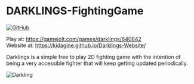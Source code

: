# DARKLINGS-FightingGame
[![GitHub](https://img.shields.io/badge/unity--version-2021.1-blue)](https://img.shields.io/badge/unity--version-2021.1-blue)

Play at: https://gamejolt.com/games/darklings/640842  
Website at: https://kidagine.github.io/Darklings-Website/

Darklings is a simple free to play 2D fighting game with the intention of being a very accessible fighter that will keep getting updated periodically.

![Darkling](https://i.imgur.com/Gy2ZYS6.png)
